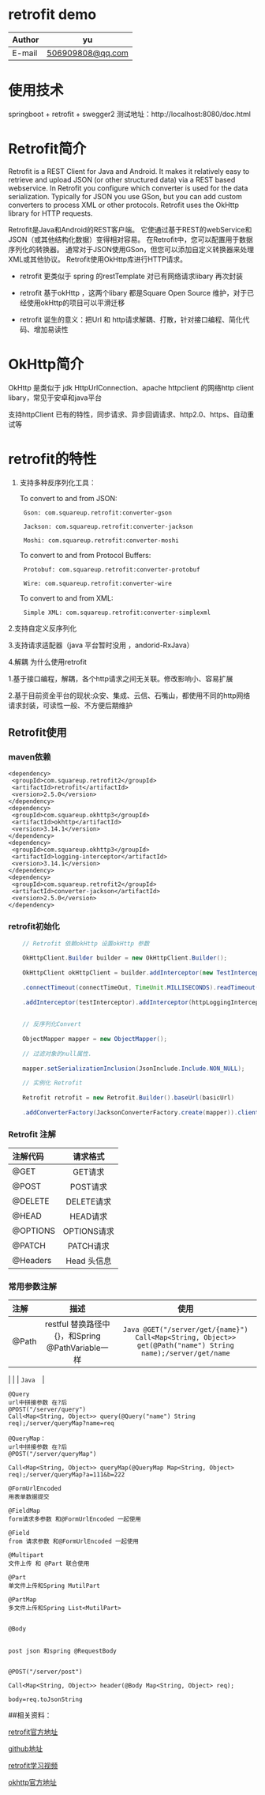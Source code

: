 # retrofit demo

|Author|yu|
|---|---
|E-mail|506909808@qq.com

# 使用技术
springboot + retrofit + swegger2
测试地址：http://localhost:8080/doc.html

# Retrofit简介

Retrofit is a REST Client for Java and Android. It makes it relatively easy to retrieve and upload JSON (or other structured data) via a REST based webservice. In Retrofit you configure which converter is used for the data serialization. Typically for JSON you use GSon, but you can add custom converters to process XML or other protocols. Retrofit uses the OkHttp library for HTTP requests.

Retrofit是Java和Android的REST客户端。 它使通过基于REST的webService和JSON（或其他结构化数据）变得相对容易。 在Retrofit中，您可以配置用于数据序列化的转换器。 通常对于JSON使用GSon，但您可以添加自定义转换器来处理XML或其他协议。 Retrofit使用OkHttp库进行HTTP请求。


* retrofit 更类似于 spring 的restTemplate 对已有网络请求libary 再次封装

* retrofit 基于okHttp ，这两个libary 都是Square Open Source 维护，对于已经使用okHttp的项目可以平滑迁移

* retrofit 诞生的意义：把Url 和 http请求解耦、打散，针对接口编程、简化代码、增加易读性

# OkHttp简介

OkHttp 是类似于 jdk HttpUrlConnection、apache httpclient 的网络http client libary，常见于安卓和java平台

支持httpClient 已有的特性，同步请求、异步回调请求、http2.0、https、自动重试等

# retrofit的特性

1. 支持多种反序列化工具：

    To convert to and from JSON:

        Gson: com.squareup.retrofit:converter-gson

        Jackson: com.squareup.retrofit:converter-jackson

        Moshi: com.squareup.retrofit:converter-moshi

    To convert to and from Protocol Buffers:

        Protobuf: com.squareup.retrofit:converter-protobuf

        Wire: com.squareup.retrofit:converter-wire

    To convert to and from XML:

        Simple XML: com.squareup.retrofit:converter-simplexml

2.支持自定义反序列化

3.支持请求适配器（java 平台暂时没用 ，andorid-RxJava）

4.解耦
为什么使用retrofit

1.基于接口编程，解耦，各个http请求之间无关联。修改影响小、容易扩展

2.基于目前资金平台的现状:众安、集成、云信、石嘴山，都使用不同的http网络请求封装，可读性一般、不方便后期维护


## Retrofit使用
### maven依赖

    <dependency>
     <groupId>com.squareup.retrofit2</groupId>
     <artifactId>retrofit</artifactId>
     <version>2.5.0</version>
    </dependency>
    <dependency>
     <groupId>com.squareup.okhttp3</groupId>
     <artifactId>okhttp</artifactId>
     <version>3.14.1</version>
    </dependency>
    <dependency>
     <groupId>com.squareup.okhttp3</groupId>
     <artifactId>logging-interceptor</artifactId>
     <version>3.14.1</version>
    </dependency>
    <dependency>
     <groupId>com.squareup.retrofit2</groupId>
     <artifactId>converter-jackson</artifactId>
     <version>2.5.0</version>
    </dependency>

### retrofit初始化
    
```Java 
    // Retrofit 依赖okHttp 设置okHttp 参数
    
    OkHttpClient.Builder builder = new OkHttpClient.Builder();
    
    OkHttpClient okHttpClient = builder.addInterceptor(new TestInterceptor())
    
    .connectTimeout(connectTimeOut, TimeUnit.MILLISECONDS).readTimeout(readTimeOut, TimeUnit.MILLISECONDS)
    
    .addInterceptor(testInterceptor).addInterceptor(httpLoggingInterceptor).build();
    
    
    // 反序列化Convert
    
    ObjectMapper mapper = new ObjectMapper();
    
    // 过滤对象的null属性.
    
    mapper.setSerializationInclusion(JsonInclude.Include.NON_NULL);
    
    // 实例化 Retrofit
    
    Retrofit retrofit = new Retrofit.Builder().baseUrl(basicUrl)
    
    .addConverterFactory(JacksonConverterFactory.create(mapper)).client(okHttpClient).build();
```

### Retrofit 注解
	
| 注解代码 | 请求格式  | 
| :------------ |:---------------:| 
| @GET          |GET请求 |
| @POST      | POST请求        |
| @DELETE | DELETE请求        |
|@HEAD | HEAD请求|
|@OPTIONS	|OPTIONS请求|
|@PATCH	| PATCH请求|
|@Headers|Head 头信息|
	

### 常用参数注解

| 注解 | 描述 | 使用 |
| :------------ |:---------------:|:---------------:|  
|@Path |restful 替换路径中{}，和Spring @PathVariable一样 |   ```Java @GET("/server/get/{name}") Call<Map<String, Object>> get(@Path("name") String name);/server/get/name```|
    
| | |   ```Java  ```|

        
    
    
    @Query
    url中拼接参数 在?后
    @POST("/server/query")
    Call<Map<String, Object>> query(@Query("name") String req);/server/queryMap?name=req
    
    @QueryMap：
    url中拼接参数 在?后
    @POST("/server/queryMap")
    
    Call<Map<String, Object>> queryMap(@QueryMap Map<String, Object> req);/server/queryMap?a=111&b=222

    @FormUrlEncoded
    用表单数据提交
    
    @FieldMap
    form请求多参数 和@FormUrlEncoded 一起使用
    
    @Field
    from 请求参数 和@FormUrlEncoded 一起使用
    
    @Multipart
    文件上传 和 @Part 联合使用
    
    @Part
    单文件上传和Spring MutilPart
    
    @PartMap
    多文件上传和Spring List<MutilPart>
	
    
    @Body
        
    
    post json 和spring @RequestBody
        
    
    @POST("/server/post")
    
    Call<Map<String, Object>> header(@Body Map<String, Object> req);
    
    body=req.toJsonString




##相关资料：

[retrofit官方地址](https://square.github.io/retrofit/)

[github地址](https://github.com/square/retrofit)

[retrofit学习视频](https://futurestud.io/tutorials/retrofit-getting-started-and-android-client)

[okhttp官方地址](https://square.github.io/okhttp/)